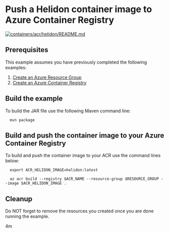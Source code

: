 
# Push a Helidon container image to Azure Container Registry

[![containers/acr/helidon/README.md](https://github.com/Azure-Samples/java-on-azure-examples/actions/workflows/containers_acr_helidon_README_md.yml/badge.svg)](https://github.com/Azure-Samples/java-on-azure-examples/actions/workflows/containers_acr_helidon_README_md.yml)

## Prerequisites

This example assumes you have previously completed the following examples:

1. [Create an Azure Resource Group](../../group/create/README.md)
1. [Create an Azure Container Registry](../create/README.md)

<!-- workflow.cron(0 18 * * 4) -->
<!-- workflow.include(../create/README.md) -->

## Build the example

<!-- workflow.run()

  cd containers/acr/helidon

  -->

To build the JAR file use the following Maven command line:

```shell
  mvn package
```

## Build and push the container image to your Azure Container Registry

To build and push the container image to your ACR use the command lines below:

```shell
  export ACR_HELIDON_IMAGE=helidon:latest

  az acr build --registry $ACR_NAME --resource-group $RESOURCE_GROUP --image $ACR_HELIDON_IMAGE .
```

<!-- workflow.run()

  cd ../../..

  -->

## Cleanup

Do NOT forget to remove the resources you created once you are done running the
example.

<!-- workflow.directOnly()

  export RESULT=$(az acr repository show --name $ACR_NAME --image $ACR_HELIDON_IMAGE)
  az group delete --name $RESOURCE_GROUP --yes || true
  if [[ -z $RESULT ]]; then
    echo "Unable to find $ACR_HELIDON_IMAGE image"
    exit 1
  fi

  -->

4m
